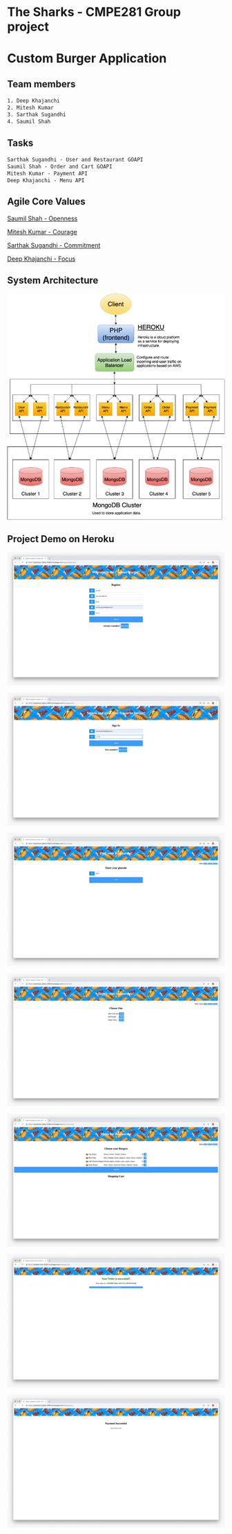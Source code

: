 # The Sharks - CMPE281 Group project
# Custom Burger Application

## Team members
```
1. Deep Khajanchi
2. Mitesh Kumar
3. Sarthak Sugandhi
4. Saumil Shah
```
## Tasks
```
Sarthak Sugandhi - User and Restaurant GOAPI
Saumil Shah - Order and Cart GOAPI
Mitesh Kumar - Payment API
Deep Khajanchi - Menu API
```

## Agile Core Values

[Saumil Shah - Openness](https://github.com/nguyensjsu/sp19-281-the-sharks/blob/master/Agile%20Core%20Values/Saumil.md)

[Mitesh Kumar - Courage](https://github.com/nguyensjsu/sp19-281-the-sharks/blob/master/Agile%20Core%20Values/Mitesh_Kumar.md)

[Sarthak Sugandhi - Commitment](https://github.com/nguyensjsu/sp19-281-thesharks/blob/master/Agile%20Core%20Values/Sarthak.md)

[Deep Khajanchi - Focus](https://github.com/nguyensjsu/sp19-281-the-sharks/blob/master/Agile%20Core%20Values/Deep.md)

## System Architecture

![System Architecture](https://github.com/nguyensjsu/sp19-281-the-sharks/blob/master/Images/System%20Architecture.png)

## Project Demo on Heroku
![Register Page](https://github.com/nguyensjsu/sp19-281-the-sharks/blob/master/Project%20Screenshots%20Deployment%20on%20Heroku/registerpage.jpg)

![SignIn Page](https://github.com/nguyensjsu/sp19-281-the-sharks/blob/master/Project%20Screenshots%20Deployment%20on%20Heroku/Signin.jpg)

![Pincode](https://github.com/nguyensjsu/sp19-281-the-sharks/blob/master/Project%20Screenshots%20Deployment%20on%20Heroku/Enter_pincode.jpg)

![Restaurant List](https://github.com/nguyensjsu/sp19-281-the-sharks/blob/master/Project%20Screenshots%20Deployment%20on%20Heroku/restaurants_select.jpg)

![Restaurant Menu](https://github.com/nguyensjsu/sp19-281-the-sharks/blob/master/Project%20Screenshots%20Deployment%20on%20Heroku/Menu_select.jpg)

![Order](https://github.com/nguyensjsu/sp19-281-the-sharks/blob/master/Project%20Screenshots%20Deployment%20on%20Heroku/Order.jpg)

![Payment](https://github.com/nguyensjsu/sp19-281-the-sharks/blob/master/Project%20Screenshots%20Deployment%20on%20Heroku/payment.jpg)
